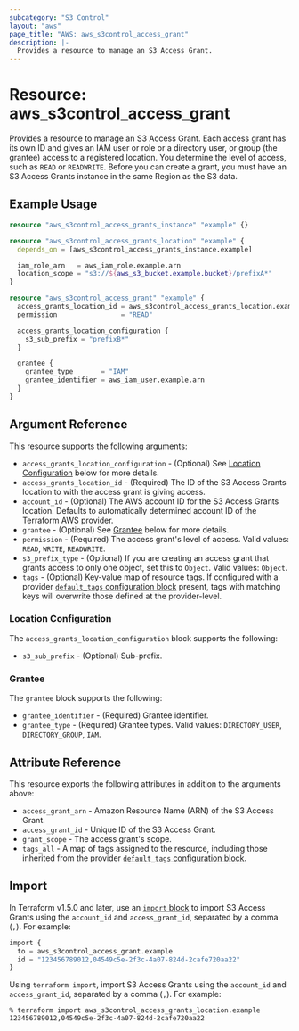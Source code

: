 ```yaml
---
subcategory: "S3 Control"
layout: "aws"
page_title: "AWS: aws_s3control_access_grant"
description: |-
  Provides a resource to manage an S3 Access Grant.
---
```


# Resource: aws_s3control_access_grant

Provides a resource to manage an S3 Access Grant.
Each access grant has its own ID and gives an IAM user or role or a directory user, or group (the grantee) access to a registered location. You determine the level of access, such as `READ` or `READWRITE`.
Before you can create a grant, you must have an S3 Access Grants instance in the same Region as the S3 data.

## Example Usage

```terraform
resource "aws_s3control_access_grants_instance" "example" {}

resource "aws_s3control_access_grants_location" "example" {
  depends_on = [aws_s3control_access_grants_instance.example]

  iam_role_arn   = aws_iam_role.example.arn
  location_scope = "s3://${aws_s3_bucket.example.bucket}/prefixA*"
}

resource "aws_s3control_access_grant" "example" {
  access_grants_location_id = aws_s3control_access_grants_location.example.access_grants_location_id
  permission                = "READ"

  access_grants_location_configuration {
    s3_sub_prefix = "prefixB*"
  }

  grantee {
    grantee_type       = "IAM"
    grantee_identifier = aws_iam_user.example.arn
  }
}
```

## Argument Reference

This resource supports the following arguments:

* `access_grants_location_configuration` - (Optional) See [Location Configuration](#location-configuration) below for more details.
* `access_grants_location_id` - (Required) The ID of the S3 Access Grants location to with the access grant is giving access.
* `account_id` - (Optional) The AWS account ID for the S3 Access Grants location. Defaults to automatically determined account ID of the Terraform AWS provider.
* `grantee` - (Optional) See [Grantee](#grantee) below for more details.
* `permission` - (Required) The access grant's level of access. Valid values: `READ`, `WRITE`, `READWRITE`.
* `s3_prefix_type` - (Optional) If you are creating an access grant that grants access to only one object, set this to `Object`. Valid values: `Object`.
* `tags` - (Optional) Key-value map of resource tags. If configured with a provider [`default_tags` configuration block](https://registry.terraform.io/providers/hashicorp/aws/latest/docs#default_tags-configuration-block) present, tags with matching keys will overwrite those defined at the provider-level.

### Location Configuration

The `access_grants_location_configuration` block supports the following:

* `s3_sub_prefix` - (Optional) Sub-prefix.

### Grantee

The `grantee` block supports the following:

* `grantee_identifier` - (Required) Grantee identifier.
* `grantee_type` - (Required) Grantee types. Valid values: `DIRECTORY_USER`, `DIRECTORY_GROUP`, `IAM`.

## Attribute Reference

This resource exports the following attributes in addition to the arguments above:

* `access_grant_arn` - Amazon Resource Name (ARN) of the S3 Access Grant.
* `access_grant_id` - Unique ID of the S3 Access Grant.
* `grant_scope` - The access grant's scope.
* `tags_all` - A map of tags assigned to the resource, including those inherited from the provider [`default_tags` configuration block](https://registry.terraform.io/providers/hashicorp/aws/latest/docs#default_tags-configuration-block).

## Import

In Terraform v1.5.0 and later, use an [`import` block](https://developer.hashicorp.com/terraform/language/import) to import S3 Access Grants using the `account_id` and `access_grant_id`, separated by a comma (`,`). For example:

```terraform
import {
  to = aws_s3control_access_grant.example
  id = "123456789012,04549c5e-2f3c-4a07-824d-2cafe720aa22"
}
```

Using `terraform import`, import S3 Access Grants using the `account_id` and `access_grant_id`, separated by a comma (`,`). For example:

```console
% terraform import aws_s3control_access_grants_location.example 123456789012,04549c5e-2f3c-4a07-824d-2cafe720aa22
```
